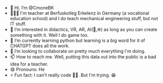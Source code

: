 - 👋 Hi, I’m @CmoneBK
- 🧑🏻‍🏫 I'm teacher at Berfuskolleg Erkelenz in Germany (a vocational education school) and I do teach mechanical engineering stuff, but not IT stuff.
- 👀 I’m interested in didactics, VR, AR, AI(🤗,֎) as long as you can create something with it. Well I do game too.
- 🌱 I’m currently learning python but learning is a big word for it of CHATGPT does all the work.
- 💞️ I’m looking to collaborate on pretty much everything I'm doing.
- 📫 How to reach me. Well, putting this data out into the public is a bad idea for a teacher.
- 😄 Pronouns: He
- ⚡ Fun fact: I can't really code 🤷‍♂️. But I'm trying. 😁

<!---
CmoneBK/CmoneBK is a ✨ special ✨ repository because its `README.md` (this file) appears on your GitHub profile.
You can click the Preview link to take a look at your changes.
--->
